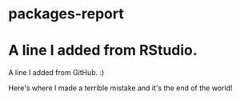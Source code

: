 # packages-report
# 
# A line I added from RStudio.

A line I added from GitHub. :)

Here's where I made a terrible mistake and it's the end of the world!